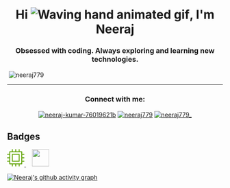 <h1 align="center">Hi <img src="https://raw.githubusercontent.com/nixin72/nixin72/master/wave.gif"
         alt="Waving hand animated gif"
         height="45"
         width="45" />, I'm Neeraj</h1>
<h3 align="center">Obsessed with coding. Always exploring and learning new technologies.</h3>



<p>&nbsp;<img align="center" src="https://github-readme-stats.vercel.app/api?username=neeraj779&show_icons=true&locale=en&bg_color=30,141E30,243B55&title_color=fff&text_color=fff" alt="neeraj779" /></p>

---

<h3 align="center">Connect with me:</h3>
<p align="center">
<a href="https://www.linkedin.com/in/neeraj779/" target="blank"><img align="center" src="https://img.icons8.com/cute-clipart/64/000000/linkedin.png" alt="neeraj-kumar-76019621b" height="50" width="50" /></a>
<a href="https://twitter.com/neeraj_779" target="blank"><img align="center" src="https://img.icons8.com/cute-clipart/64/000000/twitter.png" alt="neeraj779" height="50" width="50" /></a>
<a href="https://instagram.com/neeraj779_" target="blank"><img align="center" src="https://img.icons8.com/cute-clipart/64/000000/instagram-new.png" alt="neeraj779_" height="50" width="50" /></a>
</p>



## Badges
<a href='https://docs.github.com/en/developers'><img src='https://raw.githubusercontent.com/acervenky/animated-github-badges/master/assets/devbadge.gif' width='40' height='40'>
</a> <a href='https://education.github.com/pack'><img src='https://user-images.githubusercontent.com/85169876/161389268-4036baa1-21f8-4007-adf3-3a5aaa9837ab.gif' width='40' height='40'></a> 


<!-- ACTIVITY GRAPH TRACKER -->
[![Neeraj's github activity graph](https://activity-graph.herokuapp.com/graph?username=neeraj779&theme=react-dark)](https://github.com/neeraj779/github-readme-activity-graph)
